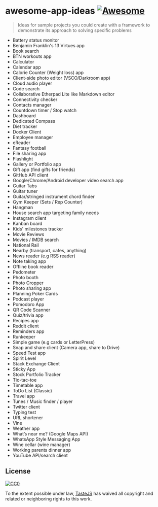 # awesome-app-ideas [![Awesome](https://cdn.rawgit.com/sindresorhus/awesome/d7305f38d29fed78fa85652e3a63e154dd8e8829/media/badge.svg)](https://github.com/sindresorhus/awesome)

> Ideas for sample projects you could create with a framework to demonstrate its approach to solving specific problems

- Battery status monitor
- Benjamin Franklin's 13 Virtues app
- Book search
- BTN workouts app
- Calculator
- Calendar app
- Calorie Counter (Weight loss) app
- Client-side photo editor (VSCO/Darkroom app)
- Cloud audio player
- Code search
- Collaborative Etherpad Lite like Markdown editor
- Connectivity checker
- Contacts manager
- Countdown timer / Stop watch
- Dashboard
- Dedicated Compass
- Diet tracker
- Docker Client
- Employee manager
- eReader
- Fantasy football
- File sharing app
- Flashlight
- Gallery or Portfolio app
- Gift app (find gifts for friends)
- GitHub API client
- Google/Chrome/Android developer video search app
- Guitar Tabs
- Guitar tuner
- Guitar/stringed instrument chord finder
- Gym Keeper (Sets / Rep Counter)
- Hangman
- House search app targeting family needs
- Instagram client
- Kanban board
- Kids' milestones tracker
- Movie Reviews
- Movies / IMDB search
- National Rail
- Nearby (transport, cafes, anything)
- News reader (e.g RSS reader)
- Note taking app
- Offline book reader
- Pedometer
- Photo booth
- Photo Cropper
- Photo sharing app
- Planning Poker Cards
- Podcast player
- Pomodoro App
- QR Code Scanner
- Quiz/trivia app
- Recipes app
- Reddit client
- Reminders app
- Runkeeper
- Simple game (e.g cards or LetterPress)
- Snap and share client (Camera app, share to Drive)
- Speed Test app
- Spirit Level
- Stack Exchange Client
- Sticky App
- Stock Portfolio Tracker
- Tic-tac-toe
- Timetable app
- ToDo List (Classic)
- Travel app
- Tunes / Music finder / player
- Twitter client
- Typing test
- URL shortener
- Vine
- Weather app
- What’s near me? (Google Maps API)
- WhatsApp Style Messaging App
- Wine cellar (wine manager)
- Working parents dinner app
- YouTube API/search client


## License

[![CC0](http://i.creativecommons.org/p/zero/1.0/88x31.png)](http://creativecommons.org/publicdomain/zero/1.0/)

To the extent possible under law, [TasteJS](http://tastejs.com) has waived all copyright and related or neighboring rights to this work.
